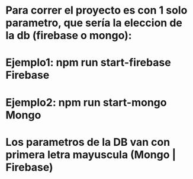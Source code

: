 # Para correr el proyecto es con 1 solo parametro, que sería la eleccion de la db (firebase o mongo):

# Ejemplo1: npm run start-firebase Firebase 
# Ejemplo2: npm run start-mongo Mongo 

# Los parametros de la DB van con primera letra mayuscula (Mongo | Firebase)


